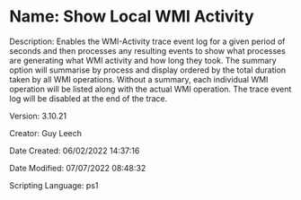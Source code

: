 ﻿# Name: Show Local WMI Activity

Description: Enables the WMI-Activity trace event log for a given period of seconds and then processes any resulting events to show what processes are generating what WMI activity and how long they took.
The summary option will summarise by process and display ordered by the total duration taken by all WMI operations.
Without a summary, each individual WMI operation will be listed along with the actual WMI operation.
The trace event log will be disabled at the end of the trace.

Version: 3.10.21

Creator: Guy Leech

Date Created: 06/02/2022 14:37:16

Date Modified: 07/07/2022 08:48:32

Scripting Language: ps1

